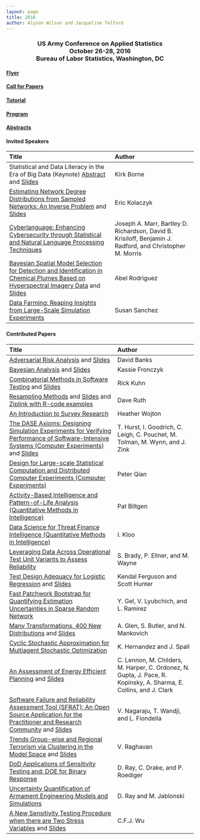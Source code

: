 ```yaml
---
layout: page
title: 2016
author: Alyson Wilson and Jacqueline Telford
---
```

<div align="center"><h3>US Army Conference on Applied Statistics<br>
October 26-28, 2016<br>
Bureau of Labor Statistics, Washington, DC</h3></div>

#### [Flyer](https://alysongwilson.github.io/ACAS/CASD2016/CASD-Flyer-2016-Jun16.pdf)

#### [Call for Papers](https://alysongwilson.github.io/ACAS/CASD2016/callforpapers)

#### [Tutorial](https://alysongwilson.github.io/ACAS/CASD2016/tutorial)

#### [Program](https://alysongwilson.github.io/ACAS/CASD2016/CASD3Program.pdf#page=1)

#### [Abstracts](https://alysongwilson.github.io/ACAS/CASD2016/CASD3Abstracts.pdf#page=1)


#### Invited Speakers

| Title | Author |
| :--- | :--- |
| Statistical and Data Literacy in the Era of Big Data (Keynote) [Abstract](https://alysongwilson.github.io/ACAS/CASD2016/CASD3Abstracts.pdf#page=1) and [Slides](https://alysongwilson.github.io/ACAS/CASD2016/kirkborne-casd-oct2016.pdf)| Kirk Borne |
| [Estimating Network Degree Distributions from Sampled Networks: An Inverse Problem](https://alysongwilson.github.io/ACAS/CASD2016/CASD3Abstracts.pdf#page=2) and [Slides](https://alysongwilson.github.io/ACAS/CASD2016/KolaczykCASD2016.pdf)| Eric Kolaczyk | 
| [Cyberlanguage: Enhancing Cybersecurity through Statistical and Natural Language Processing Techniques](https://alysongwilson.github.io/ACAS/CASD2016/CASD3Abstracts.pdf#page=3) | Joseph A. Marr, Bartley D. Richardson, David B. Krisiloff, Benjamin J. Radford, and Christopher M. Morris |
| [Bayesian Spatial Model Selection for Detection and Identification in Chemical Plumes Based on Hyperspectral Imagery Data](https://alysongwilson.github.io/ACAS/CASD2016/CASD3Abstracts.pdf#page=4) and [Slides](https://alysongwilson.github.io/ACAS/CASD2016/Rodriguez_CASD.pdf) | Abel Rodriguez |
| [Data Farming: Reaping Insights from Large-Scale Simulation Experiments](https://alysongwilson.github.io/ACAS/CASD2016/CASD3Abstracts.pdf#page=5) | Susan Sanchez |


#### Contributed Papers

| Title | Author |
| :--- | :--- |
| [Adversarial Risk Analysis](https://alysongwilson.github.io/ACAS/CASD2016/CASD3Abstracts.pdf#page=6) and [Slides](https://alysongwilson.github.io/ACAS/CASD2016/casd-banks.pdf) | David Banks |
| [Bayesian Analysis](https://alysongwilson.github.io/ACAS/CASD2016/CASD3Abstracts.pdf#page=7) and [Slides](https://alysongwilson.github.io/ACAS/CASD2016/Bayesian-Mini-Tutorial-CASD.pdf) | Kassie Fronczyk |
| [Combinatorial Methods in Software Testing](https://alysongwilson.github.io/ACAS/CASD2016/CASD3Abstracts.pdf#page=8) and [Slides](https://alysongwilson.github.io/ACAS/CASD2016/kuhn-casd-161026-final.pdf) | Rick Kuhn |
| [Resampling Methods](https://alysongwilson.github.io/ACAS/CASD2016/CASD3Abstracts.pdf#page=9) and [Slides](https://alysongwilson.github.io/ACAS/CASD2016/RuthViewgraphs.pdf#page=1) and [Ziplink with R-code examples](https://alysongwilson.github.io/ACAS/CASD2016/resharecasdslides.zip) | Dave Ruth |
| [An Introduction to Survey Research](https://alysongwilson.github.io/ACAS/CASD2016/CASD3Abstracts.pdf#page=10) | Heather Wojton |
| [The DASE Axioms: Designing Simulation Experiments for Verifying Performance of Software-Intensive Systems (Computer Experiments)](https://alysongwilson.github.io/ACAS/CASD2016/CASD3Abstracts.pdf#page=11) and [Slides](https://alysongwilson.github.io/ACAS/CASD2016/Hurst_DaseAxiomsS.pdf) | T. Hurst, I. Goodrich, C. Leigh, C. Pouchet, M. Tolman, M. Wynn, and J. Zink |
| [Design for Large-scale Statistical Computation and Distributed Computer Experiments (Computer Experiments)](https://alysongwilson.github.io/ACAS/CASD2016/CASD3Abstracts.pdf#page=12) | Peter  Qian |
| [Activity-Based Intelligence and Pattern-of-Life Analysis (Quantitative Methods in Intelligence)](https://alysongwilson.github.io/ACAS/CASD2016/CASD3Abstracts.pdf#page=13) | Pat Biltgen |
| [Data Science for Threat Finance Intelligence (Quantitative Methods in Intelligence)](https://alysongwilson.github.io/ACAS/CASD2016/CASD3Abstracts.pdf#page=14) | I. Kloo |
| [Leveraging Data Across Operational Test Unit Variants to Assess Reliability](https://alysongwilson.github.io/ACAS/CASD2016/CASD3Abstracts.pdf#page=15) | S. Brady, P. Ellner, and M. Wayne |
| [Test Design Adequacy for Logistic Regression](https://alysongwilson.github.io/ACAS/CASD2016/CASD3Abstracts.pdf#page=16) and [Slides](https://alysongwilson.github.io/ACAS/CASD2016/FergusonHunter.pdf) | Kendal Ferguson and Scott Hunter |
| [Fast Patchwork Bootstrap for Quantifying Estimation Uncertainties in Sparse Random Network](https://alysongwilson.github.io/ACAS/CASD2016/CASD3Abstracts.pdf#page=17) | Y. Gel, V. Lyubchich, and L. Ramirez |
| [Many Transformations, 400 New Distributions](https://alysongwilson.github.io/ACAS/CASD2016/CASD3Abstracts.pdf#page=18) and [Slides](https://alysongwilson.github.io/ACAS/CASD2016/Glen_CASD.pdf) | A. Glen, S. Butler, and N. Mankovich |
| [Cyclic Stochastic Approximation for Multiagent Stochastic Optimization](https://alysongwilson.github.io/ACAS/CASD2016/CASD3Abstracts.pdf#page=19) | K. Hernandez and J. Spall |
| [An Assessment of Energy Efficient Planning](https://alysongwilson.github.io/ACAS/CASD2016/CASD3Abstracts.pdf#page=20) and [Slides](https://alysongwilson.github.io/ACAS/CASD2016/CASD_lennon_Final.pdf) | C. Lennon, M. Childers, M. Harper, C. Ordonez, N. Gupta, J. Pace, R. Kopinsky, A. Sharma, E. Collins, and J. Clark |
| [Software Failure and Reliability Assessment Tool (SFRAT): An Open Source Application for the Practitioner and Research Community](https://alysongwilson.github.io/ACAS/CASD2016/CASD3Abstracts.pdf#page=21) and [Slides](https://alysongwilson.github.io/ACAS/CASD2016/fiondella-CASD2016_Presentation.pdf) | V. Nagaraju, T. Wandji, and L. Fiondella |
| [Trends Group-wise and Regional Terrorism via Clustering in the Model Space](https://alysongwilson.github.io/ACAS/CASD2016/CASD3Abstracts.pdf#page=22) and [Slides](https://alysongwilson.github.io/ACAS/CASD2016/casd_2016_raghavan_vasanthan.pdf) | V. Raghavan |
| [DoD Applications of Sensitivity Testing and: DOE for Binary Response](https://alysongwilson.github.io/ACAS/CASD2016/CASD3Abstracts.pdf#page=23) | D. Ray, C. Drake, and P. Roediger |
| [Uncertainty Quantification of Armament Engineering Models and Simulations](https://alysongwilson.github.io/ACAS/CASD2016/CASD3Abstracts.pdf#page=24) | D. Ray and M. Jablonski |
| [A New Sensitivity Testing Procedure when there are Two Stress Variables](https://alysongwilson.github.io/ACAS/CASD2016/CASD3Abstracts.pdf#page=25) and [Slides](https://alysongwilson.github.io/ACAS/CASD2016/sensitivitytest-2d_oct25.pdf) | C.F.J. Wu |
